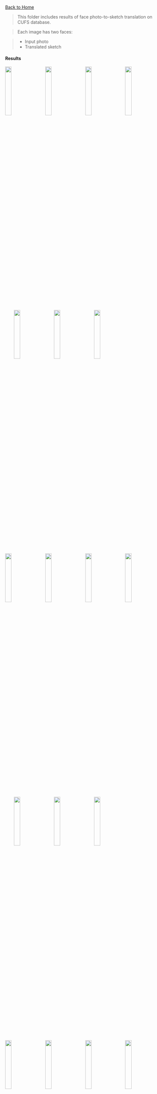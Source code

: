 [Back to Home](https://github.com/bcaosudo/MvKE-FC)

>This folder includes results of face photo-to-sketch translation on CUFS database.

>Each image has two faces:

> - Input photo
> - Translated sketch

#### Results
<img src="Results/1.jpg" width="20%">&emsp;&emsp;<img src="Results/2.jpg" width="20%">&emsp;&emsp;<img src="Results/3.jpg" width="20%">&emsp;&emsp;<img src="Results/4.jpg" width="20%">&emsp;&emsp;<img src="Results/5.jpg" width="20%">&emsp;&emsp;<img src="Results/6.jpg" width="20%">&emsp;&emsp;<img src="Results/7.jpg" width="20%">&emsp;&emsp;<img src="Results/8.jpg" width="20%">&emsp;&emsp;<img src="Results/9.jpg" width="20%">&emsp;&emsp;<img src="Results/10.jpg" width="20%">&emsp;&emsp;<img src="Results/11.jpg" width="20%">&emsp;&emsp;<img src="Results/12.jpg" width="20%">&emsp;&emsp;<img src="Results/13.jpg" width="20%">&emsp;&emsp;<img src="Results/14.jpg" width="20%">&emsp;&emsp;<img src="Results/15.jpg" width="20%">&emsp;&emsp;<img src="Results/16.jpg" width="20%">&emsp;&emsp;<img src="Results/17.jpg" width="20%">&emsp;&emsp;<img src="Results/18.jpg" width="20%">&emsp;&emsp;<img src="Results/19.jpg" width="20%">&emsp;&emsp;<img src="Results/20.jpg" width="20%">&emsp;&emsp;<img src="Results/21.jpg" width="20%">&emsp;&emsp;<img src="Results/22.jpg" width="20%">&emsp;&emsp;<img src="Results/23.jpg" width="20%">&emsp;&emsp;<img src="Results/24.jpg" width="20%">&emsp;&emsp;<img src="Results/25.jpg" width="20%">&emsp;&emsp;<img src="Results/26.jpg" width="20%">&emsp;&emsp;<img src="Results/27.jpg" width="20%">&emsp;&emsp;<img src="Results/28.jpg" width="20%">&emsp;&emsp;<img src="Results/29.jpg" width="20%">&emsp;&emsp;<img src="Results/30.jpg" width="20%">&emsp;&emsp;<img src="Results/31.jpg" width="20%">&emsp;&emsp;<img src="Results/32.jpg" width="20%">&emsp;&emsp;<img src="Results/33.jpg" width="20%">&emsp;&emsp;<img src="Results/34.jpg" width="20%">&emsp;&emsp;<img src="Results/35.jpg" width="20%">&emsp;&emsp;<img src="Results/36.jpg" width="20%">&emsp;&emsp;<img src="Results/37.jpg" width="20%">&emsp;&emsp;<img src="Results/38.jpg" width="20%">&emsp;&emsp;<img src="Results/39.jpg" width="20%">&emsp;&emsp;<img src="Results/40.jpg" width="20%">&emsp;&emsp;<img src="Results/41.jpg" width="20%">&emsp;&emsp;<img src="Results/42.jpg" width="20%">&emsp;&emsp;<img src="Results/43.jpg" width="20%">&emsp;&emsp;<img src="Results/44.jpg" width="20%">&emsp;&emsp;<img src="Results/45.jpg" width="20%">&emsp;&emsp;<img src="Results/46.jpg" width="20%">&emsp;&emsp;<img src="Results/47.jpg" width="20%">&emsp;&emsp;<img src="Results/48.jpg" width="20%">&emsp;&emsp;<img src="Results/49.jpg" width="20%">&emsp;&emsp;<img src="Results/50.jpg" width="20%">&emsp;&emsp;<img src="Results/51.jpg" width="20%">&emsp;&emsp;<img src="Results/52.jpg" width="20%">&emsp;&emsp;<img src="Results/53.jpg" width="20%">&emsp;&emsp;<img src="Results/54.jpg" width="20%">&emsp;&emsp;<img src="Results/55.jpg" width="20%">&emsp;&emsp;<img src="Results/56.jpg" width="20%">&emsp;&emsp;<img src="Results/57.jpg" width="20%">&emsp;&emsp;<img src="Results/58.jpg" width="20%">&emsp;&emsp;<img src="Results/59.jpg" width="20%">&emsp;&emsp;<img src="Results/60.jpg" width="20%">&emsp;&emsp;<img src="Results/61.jpg" width="20%">&emsp;&emsp;<img src="Results/62.jpg" width="20%">&emsp;&emsp;<img src="Results/63.jpg" width="20%">&emsp;&emsp;<img src="Results/64.jpg" width="20%">&emsp;&emsp;<img src="Results/65.jpg" width="20%">&emsp;&emsp;<img src="Results/66.jpg" width="20%">&emsp;&emsp;<img src="Results/67.jpg" width="20%">&emsp;&emsp;<img src="Results/68.jpg" width="20%">&emsp;&emsp;<img src="Results/69.jpg" width="20%">&emsp;&emsp;<img src="Results/70.jpg" width="20%">&emsp;&emsp;<img src="Results/71.jpg" width="20%">&emsp;&emsp;<img src="Results/72.jpg" width="20%">&emsp;&emsp;<img src="Results/73.jpg" width="20%">&emsp;&emsp;<img src="Results/74.jpg" width="20%">&emsp;&emsp;<img src="Results/75.jpg" width="20%">&emsp;&emsp;<img src="Results/76.jpg" width="20%">&emsp;&emsp;<img src="Results/77.jpg" width="20%">&emsp;&emsp;<img src="Results/78.jpg" width="20%">&emsp;&emsp;<img src="Results/79.jpg" width="20%">&emsp;&emsp;<img src="Results/80.jpg" width="20%">&emsp;&emsp;<img src="Results/81.jpg" width="20%">&emsp;&emsp;<img src="Results/82.jpg" width="20%">&emsp;&emsp;<img src="Results/83.jpg" width="20%">&emsp;&emsp;<img src="Results/84.jpg" width="20%">&emsp;&emsp;<img src="Results/85.jpg" width="20%">&emsp;&emsp;<img src="Results/86.jpg" width="20%">&emsp;&emsp;<img src="Results/87.jpg" width="20%">&emsp;&emsp;<img src="Results/88.jpg" width="20%">&emsp;&emsp;<img src="Results/89.jpg" width="20%">&emsp;&emsp;<img src="Results/90.jpg" width="20%">&emsp;&emsp;<img src="Results/91.jpg" width="20%">&emsp;&emsp;<img src="Results/92.jpg" width="20%">&emsp;&emsp;<img src="Results/93.jpg" width="20%">&emsp;&emsp;<img src="Results/94.jpg" width="20%">&emsp;&emsp;<img src="Results/95.jpg" width="20%">&emsp;&emsp;<img src="Results/96.jpg" width="20%">&emsp;&emsp;<img src="Results/97.jpg" width="20%">&emsp;&emsp;<img src="Results/98.jpg" width="20%">&emsp;&emsp;<img src="Results/99.jpg" width="20%">&emsp;&emsp;<img src="Results/100.jpg" width="20%">&emsp;&emsp;<img src="Results/101.jpg" width="20%">&emsp;&emsp;<img src="Results/102.jpg" width="20%">&emsp;&emsp;<img src="Results/103.jpg" width="20%">&emsp;&emsp;<img src="Results/104.jpg" width="20%">&emsp;&emsp;<img src="Results/105.jpg" width="20%">&emsp;&emsp;<img src="Results/106.jpg" width="20%">&emsp;&emsp;<img src="Results/107.jpg" width="20%">&emsp;&emsp;<img src="Results/108.jpg" width="20%">&emsp;&emsp;<img src="Results/109.jpg" width="20%">&emsp;&emsp;<img src="Results/110.jpg" width="20%">&emsp;&emsp;<img src="Results/111.jpg" width="20%">&emsp;&emsp;<img src="Results/112.jpg" width="20%">&emsp;&emsp;<img src="Results/113.jpg" width="20%">&emsp;&emsp;<img src="Results/114.jpg" width="20%">&emsp;&emsp;<img src="Results/115.jpg" width="20%">&emsp;&emsp;<img src="Results/116.jpg" width="20%">&emsp;&emsp;<img src="Results/117.jpg" width="20%">&emsp;&emsp;<img src="Results/118.jpg" width="20%">&emsp;&emsp;<img src="Results/119.jpg" width="20%">&emsp;&emsp;<img src="Results/120.jpg" width="20%">&emsp;&emsp;<img src="Results/121.jpg" width="20%">&emsp;&emsp;<img src="Results/122.jpg" width="20%">&emsp;&emsp;<img src="Results/123.jpg" width="20%">&emsp;&emsp;<img src="Results/124.jpg" width="20%">&emsp;&emsp;<img src="Results/125.jpg" width="20%">&emsp;&emsp;<img src="Results/126.jpg" width="20%">&emsp;&emsp;<img src="Results/127.jpg" width="20%">&emsp;&emsp;<img src="Results/128.jpg" width="20%">&emsp;&emsp;<img src="Results/129.jpg" width="20%">&emsp;&emsp;<img src="Results/130.jpg" width="20%">&emsp;&emsp;<img src="Results/131.jpg" width="20%">&emsp;&emsp;<img src="Results/132.jpg" width="20%">&emsp;&emsp;<img src="Results/133.jpg" width="20%">&emsp;&emsp;<img src="Results/134.jpg" width="20%">&emsp;&emsp;<img src="Results/135.jpg" width="20%">&emsp;&emsp;<img src="Results/136.jpg" width="20%">&emsp;&emsp;<img src="Results/137.jpg" width="20%">&emsp;&emsp;<img src="Results/138.jpg" width="20%">&emsp;&emsp;<img src="Results/139.jpg" width="20%">&emsp;&emsp;<img src="Results/140.jpg" width="20%">&emsp;&emsp;<img src="Results/141.jpg" width="20%">&emsp;&emsp;<img src="Results/142.jpg" width="20%">&emsp;&emsp;<img src="Results/143.jpg" width="20%">&emsp;&emsp;<img src="Results/144.jpg" width="20%">&emsp;&emsp;<img src="Results/145.jpg" width="20%">&emsp;&emsp;<img src="Results/146.jpg" width="20%">&emsp;&emsp;<img src="Results/147.jpg" width="20%">&emsp;&emsp;<img src="Results/148.jpg" width="20%">&emsp;&emsp;<img src="Results/149.jpg" width="20%">&emsp;&emsp;<img src="Results/150.jpg" width="20%">&emsp;&emsp;<img src="Results/151.jpg" width="20%">&emsp;&emsp;<img src="Results/152.jpg" width="20%">&emsp;&emsp;<img src="Results/153.jpg" width="20%">&emsp;&emsp;<img src="Results/154.jpg" width="20%">&emsp;&emsp;<img src="Results/155.jpg" width="20%">&emsp;&emsp;<img src="Results/156.jpg" width="20%">&emsp;&emsp;<img src="Results/157.jpg" width="20%">&emsp;&emsp;<img src="Results/158.jpg" width="20%">&emsp;&emsp;<img src="Results/159.jpg" width="20%">&emsp;&emsp;<img src="Results/160.jpg" width="20%">&emsp;&emsp;<img src="Results/161.jpg" width="20%">&emsp;&emsp;<img src="Results/162.jpg" width="20%">&emsp;&emsp;<img src="Results/163.jpg" width="20%">&emsp;&emsp;<img src="Results/164.jpg" width="20%">&emsp;&emsp;<img src="Results/165.jpg" width="20%">&emsp;&emsp;<img src="Results/166.jpg" width="20%">&emsp;&emsp;<img src="Results/167.jpg" width="20%">&emsp;&emsp;<img src="Results/168.jpg" width="20%">&emsp;&emsp;<img src="Results/169.jpg" width="20%">&emsp;&emsp;<img src="Results/170.jpg" width="20%">&emsp;&emsp;<img src="Results/171.jpg" width="20%">&emsp;&emsp;<img src="Results/172.jpg" width="20%">&emsp;&emsp;<img src="Results/173.jpg" width="20%">&emsp;&emsp;<img src="Results/174.jpg" width="20%">&emsp;&emsp;<img src="Results/175.jpg" width="20%">&emsp;&emsp;<img src="Results/176.jpg" width="20%">&emsp;&emsp;<img src="Results/177.jpg" width="20%">&emsp;&emsp;<img src="Results/178.jpg" width="20%">&emsp;&emsp;<img src="Results/179.jpg" width="20%">&emsp;&emsp;<img src="Results/180.jpg" width="20%">&emsp;&emsp;<img src="Results/181.jpg" width="20%">&emsp;&emsp;<img src="Results/182.jpg" width="20%">&emsp;&emsp;<img src="Results/183.jpg" width="20%">&emsp;&emsp;<img src="Results/184.jpg" width="20%">&emsp;&emsp;<img src="Results/185.jpg" width="20%">&emsp;&emsp;<img src="Results/186.jpg" width="20%">&emsp;&emsp;<img src="Results/187.jpg" width="20%">&emsp;&emsp;<img src="Results/188.jpg" width="20%">&emsp;&emsp;<img src="Results/189.jpg" width="20%">&emsp;&emsp;<img src="Results/190.jpg" width="20%">&emsp;&emsp;<img src="Results/191.jpg" width="20%">&emsp;&emsp;<img src="Results/192.jpg" width="20%">&emsp;&emsp;<img src="Results/193.jpg" width="20%">&emsp;&emsp;<img src="Results/194.jpg" width="20%">&emsp;&emsp;<img src="Results/195.jpg" width="20%">&emsp;&emsp;<img src="Results/196.jpg" width="20%">&emsp;&emsp;<img src="Results/197.jpg" width="20%">&emsp;&emsp;<img src="Results/198.jpg" width="20%">&emsp;&emsp;<img src="Results/199.jpg" width="20%">&emsp;&emsp;<img src="Results/200.jpg" width="20%">&emsp;&emsp;<img src="Results/201.jpg" width="20%">&emsp;&emsp;<img src="Results/202.jpg" width="20%">&emsp;&emsp;<img src="Results/203.jpg" width="20%">&emsp;&emsp;<img src="Results/204.jpg" width="20%">&emsp;&emsp;<img src="Results/205.jpg" width="20%">&emsp;&emsp;<img src="Results/206.jpg" width="20%">&emsp;&emsp;<img src="Results/207.jpg" width="20%">&emsp;&emsp;<img src="Results/208.jpg" width="20%">&emsp;&emsp;<img src="Results/209.jpg" width="20%">&emsp;&emsp;<img src="Results/210.jpg" width="20%">&emsp;&emsp;<img src="Results/211.jpg" width="20%">&emsp;&emsp;<img src="Results/212.jpg" width="20%">&emsp;&emsp;<img src="Results/213.jpg" width="20%">&emsp;&emsp;<img src="Results/214.jpg" width="20%">&emsp;&emsp;<img src="Results/215.jpg" width="20%">&emsp;&emsp;<img src="Results/216.jpg" width="20%">&emsp;&emsp;<img src="Results/217.jpg" width="20%">&emsp;&emsp;<img src="Results/218.jpg" width="20%">&emsp;&emsp;<img src="Results/219.jpg" width="20%">&emsp;&emsp;<img src="Results/220.jpg" width="20%">&emsp;&emsp;<img src="Results/221.jpg" width="20%">&emsp;&emsp;<img src="Results/222.jpg" width="20%">&emsp;&emsp;<img src="Results/223.jpg" width="20%">&emsp;&emsp;<img src="Results/224.jpg" width="20%">&emsp;&emsp;<img src="Results/225.jpg" width="20%">&emsp;&emsp;<img src="Results/226.jpg" width="20%">&emsp;&emsp;<img src="Results/227.jpg" width="20%">&emsp;&emsp;<img src="Results/228.jpg" width="20%">&emsp;&emsp;<img src="Results/229.jpg" width="20%">&emsp;&emsp;<img src="Results/230.jpg" width="20%">&emsp;&emsp;<img src="Results/231.jpg" width="20%">&emsp;&emsp;<img src="Results/232.jpg" width="20%">&emsp;&emsp;<img src="Results/233.jpg" width="20%">&emsp;&emsp;<img src="Results/234.jpg" width="20%">&emsp;&emsp;<img src="Results/235.jpg" width="20%">&emsp;&emsp;<img src="Results/236.jpg" width="20%">&emsp;&emsp;<img src="Results/237.jpg" width="20%">&emsp;&emsp;<img src="Results/238.jpg" width="20%">&emsp;&emsp;<img src="Results/239.jpg" width="20%">&emsp;&emsp;<img src="Results/240.jpg" width="20%">&emsp;&emsp;<img src="Results/241.jpg" width="20%">&emsp;&emsp;<img src="Results/242.jpg" width="20%">&emsp;&emsp;<img src="Results/243.jpg" width="20%">&emsp;&emsp;<img src="Results/244.jpg" width="20%">&emsp;&emsp;<img src="Results/245.jpg" width="20%">&emsp;&emsp;<img src="Results/246.jpg" width="20%">&emsp;&emsp;<img src="Results/247.jpg" width="20%">&emsp;&emsp;<img src="Results/248.jpg" width="20%">&emsp;&emsp;<img src="Results/249.jpg" width="20%">&emsp;&emsp;<img src="Results/250.jpg" width="20%">&emsp;&emsp;<img src="Results/251.jpg" width="20%">&emsp;&emsp;<img src="Results/252.jpg" width="20%">&emsp;&emsp;<img src="Results/253.jpg" width="20%">&emsp;&emsp;<img src="Results/254.jpg" width="20%">&emsp;&emsp;<img src="Results/255.jpg" width="20%">&emsp;&emsp;<img src="Results/256.jpg" width="20%">&emsp;&emsp;<img src="Results/257.jpg" width="20%">&emsp;&emsp;<img src="Results/258.jpg" width="20%">&emsp;&emsp;<img src="Results/259.jpg" width="20%">&emsp;&emsp;<img src="Results/260.jpg" width="20%">&emsp;&emsp;<img src="Results/261.jpg" width="20%">&emsp;&emsp;<img src="Results/262.jpg" width="20%">&emsp;&emsp;<img src="Results/263.jpg" width="20%">&emsp;&emsp;<img src="Results/264.jpg" width="20%">&emsp;&emsp;<img src="Results/265.jpg" width="20%">&emsp;&emsp;<img src="Results/266.jpg" width="20%">&emsp;&emsp;<img src="Results/267.jpg" width="20%">&emsp;&emsp;<img src="Results/268.jpg" width="20%">&emsp;&emsp;<img src="Results/269.jpg" width="20%">&emsp;&emsp;<img src="Results/270.jpg" width="20%">&emsp;&emsp;<img src="Results/271.jpg" width="20%">&emsp;&emsp;<img src="Results/272.jpg" width="20%">&emsp;&emsp;<img src="Results/273.jpg" width="20%">&emsp;&emsp;<img src="Results/274.jpg" width="20%">&emsp;&emsp;<img src="Results/275.jpg" width="20%">&emsp;&emsp;<img src="Results/276.jpg" width="20%">&emsp;&emsp;<img src="Results/277.jpg" width="20%">&emsp;&emsp;<img src="Results/278.jpg" width="20%">&emsp;&emsp;<img src="Results/279.jpg" width="20%">&emsp;&emsp;<img src="Results/280.jpg" width="20%">&emsp;&emsp;<img src="Results/281.jpg" width="20%">&emsp;&emsp;<img src="Results/282.jpg" width="20%">&emsp;&emsp;<img src="Results/283.jpg" width="20%">&emsp;&emsp;<img src="Results/284.jpg" width="20%">&emsp;&emsp;<img src="Results/285.jpg" width="20%">&emsp;&emsp;<img src="Results/286.jpg" width="20%">&emsp;&emsp;<img src="Results/287.jpg" width="20%">&emsp;&emsp;<img src="Results/288.jpg" width="20%">&emsp;&emsp;<img src="Results/289.jpg" width="20%">&emsp;&emsp;<img src="Results/290.jpg" width="20%">&emsp;&emsp;<img src="Results/291.jpg" width="20%">&emsp;&emsp;<img src="Results/292.jpg" width="20%">&emsp;&emsp;<img src="Results/293.jpg" width="20%">&emsp;&emsp;<img src="Results/294.jpg" width="20%">&emsp;&emsp;<img src="Results/295.jpg" width="20%">&emsp;&emsp;<img src="Results/296.jpg" width="20%">&emsp;&emsp;<img src="Results/297.jpg" width="20%">&emsp;&emsp;<img src="Results/298.jpg" width="20%">&emsp;&emsp;<img src="Results/299.jpg" width="20%">&emsp;&emsp;<img src="Results/300.jpg" width="20%">&emsp;&emsp;<img src="Results/301.jpg" width="20%">&emsp;&emsp;<img src="Results/302.jpg" width="20%">&emsp;&emsp;<img src="Results/303.jpg" width="20%">&emsp;&emsp;<img src="Results/304.jpg" width="20%">&emsp;&emsp;<img src="Results/305.jpg" width="20%">&emsp;&emsp;<img src="Results/306.jpg" width="20%">&emsp;&emsp;<img src="Results/307.jpg" width="20%">&emsp;&emsp;<img src="Results/308.jpg" width="20%">&emsp;&emsp;<img src="Results/309.jpg" width="20%">&emsp;&emsp;<img src="Results/310.jpg" width="20%">&emsp;&emsp;<img src="Results/311.jpg" width="20%">&emsp;&emsp;<img src="Results/312.jpg" width="20%">&emsp;&emsp;<img src="Results/313.jpg" width="20%">&emsp;&emsp;<img src="Results/314.jpg" width="20%">&emsp;&emsp;<img src="Results/315.jpg" width="20%">&emsp;&emsp;<img src="Results/316.jpg" width="20%">&emsp;&emsp;<img src="Results/317.jpg" width="20%">&emsp;&emsp;<img src="Results/318.jpg" width="20%">&emsp;&emsp;<img src="Results/319.jpg" width="20%">&emsp;&emsp;<img src="Results/320.jpg" width="20%">&emsp;&emsp;<img src="Results/321.jpg" width="20%">&emsp;&emsp;<img src="Results/322.jpg" width="20%">&emsp;&emsp;<img src="Results/323.jpg" width="20%">&emsp;&emsp;<img src="Results/324.jpg" width="20%">&emsp;&emsp;<img src="Results/325.jpg" width="20%">&emsp;&emsp;<img src="Results/326.jpg" width="20%">&emsp;&emsp;<img src="Results/327.jpg" width="20%">&emsp;&emsp;<img src="Results/328.jpg" width="20%">&emsp;&emsp;<img src="Results/329.jpg" width="20%">&emsp;&emsp;<img src="Results/330.jpg" width="20%">&emsp;&emsp;<img src="Results/331.jpg" width="20%">&emsp;&emsp;<img src="Results/332.jpg" width="20%">&emsp;&emsp;<img src="Results/333.jpg" width="20%">&emsp;&emsp;<img src="Results/334.jpg" width="20%">&emsp;&emsp;<img src="Results/335.jpg" width="20%">&emsp;&emsp;<img src="Results/336.jpg" width="20%">&emsp;&emsp;<img src="Results/337.jpg" width="20%">&emsp;&emsp;<img src="Results/338.jpg" width="20%">&emsp;&emsp;